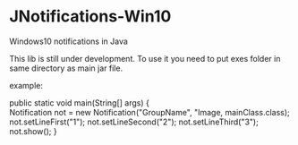 # JNotifications-Win10
Windows10 notifications in Java

This lib is still under development.
To use it you need to put exes folder in same directory as main jar file.

example:

public static void main(String[] args) {<br>
        Notification not = new Notification("GroupName", "Image, mainClass.class);
        not.setLineFirst("1");
        not.setLineSecond("2");
        not.setLineThird("3");
        not.show();
    }
